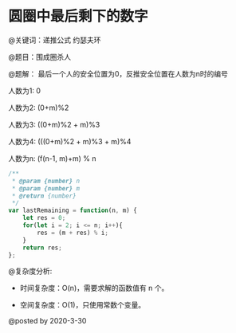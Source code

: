 # 圆圈中最后剩下的数字

@关键词：递推公式 约瑟夫环

@题目：围成圈杀人

@题解： 最后一个人的安全位置为0，反推安全位置在人数为n时的编号

人数为1: 0 

人数为2: (0+m)%2

人数为3: ((0+m)%2 + m)%3

人数为4: (((0+m)%2 + m)%3 + m)%4

人数为n: (f(n-1, m)+m) % n

```js
/**
 * @param {number} n
 * @param {number} m
 * @return {number}
 */
var lastRemaining = function(n, m) {
    let res = 0;
    for(let i = 2; i <= n; i++){
        res = (m + res) % i;
    }
    return res;
};
```

@复杂度分析:

- 时间复杂度：O(n)，需要求解的函数值有 n 个。

- 空间复杂度：O(1)，只使用常数个变量。

@posted by 2020-3-30